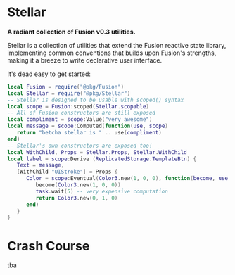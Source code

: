 # Stellar
**A radiant collection of Fusion v0.3 utilities.**

Stellar is a collection of utilities that extend the Fusion reactive state library, implementing common conventions that builds upon Fusion's strengths, making it a breeze to write declarative user interface.

It's dead easy to get started:
```lua
local Fusion = require("@pkg/Fusion")
local Stellar = require("@pkg/Stellar")
-- Stellar is designed to be usable with scoped() syntax
local scope = Fusion:scoped(Stellar.scopable)
-- All of Fusion constructors are still exposed
local compliment = scope:Value("very awesome")
local message = scope:Computed(function(use, scope)
   return "betcha stellar is " .. use(compliment)
end)
-- Stellar's own constructors are exposed too!
local WithChild, Props = Stellar.Props, Stellar.WithChild
local label = scope:Derive (ReplicatedStorage.TemplateBtn) {
   Text = message,
   [WithChild "UIStroke"] = Props {
      Color = scope:Eventual(Color3.new(1, 0, 0), function(become, use, scope)
         become(Color3.new(1, 0, 0))
         task.wait(5) -- very expensive computation
         return Color3.new(0, 1, 0)
      end)
   }
}
```
# Crash Course
tba
